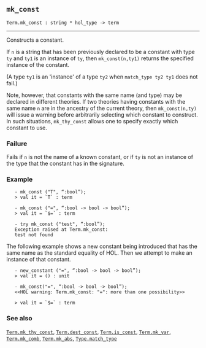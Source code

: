 ## `mk_const`

``` hol4
Term.mk_const : string * hol_type -> term
```

------------------------------------------------------------------------

Constructs a constant.

If `n` is a string that has been previously declared to be a constant
with type `ty` and `ty1` is an instance of `ty`, then `mk_const(n,ty1)`
returns the specified instance of the constant.

(A type `ty1` is an 'instance' of a type `ty2` when `match_type ty2 ty1`
does not fail.)

Note, however, that constants with the same name (and type) may be
declared in different theories. If two theories having constants with
the same name `n` are in the ancestry of the current theory, then
`mk_const(n,ty)` will issue a warning before arbitrarily selecting which
constant to construct. In such situations, `mk_thy_const` allows one to
specify exactly which constant to use.

### Failure

Fails if `n` is not the name of a known constant, or if `ty` is not an
instance of the type that the constant has in the signature.

### Example

``` hol4
   - mk_const ("T", “:bool”);
   > val it = `T` : term

   - mk_const ("=", “:bool -> bool -> bool”);
   > val it = `$=` : term

   - try mk_const ("test", “:bool”);
   Exception raised at Term.mk_const:
   test not found
```

The following example shows a new constant being introduced that has the
same name as the standard equality of HOL. Then we attempt to make an
instance of that constant.

``` hol4
   - new_constant ("=", “:bool -> bool -> bool”);
   > val it = () : unit

   - mk_const("=", “:bool -> bool -> bool”);
   <<HOL warning: Term.mk_const: "=": more than one possibility>>

   > val it = `$=` : term
```

### See also

[`Term.mk_thy_const`](#Term.mk_thy_const),
[`Term.dest_const`](#Term.dest_const),
[`Term.is_const`](#Term.is_const), [`Term.mk_var`](#Term.mk_var),
[`Term.mk_comb`](#Term.mk_comb), [`Term.mk_abs`](#Term.mk_abs),
[`Type.match_type`](#Type.match_type)
